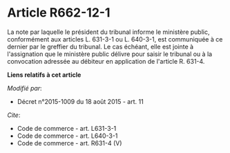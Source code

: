# Article R662-12-1

La note par laquelle le président du tribunal informe le ministère public, conformément aux articles L. 631-3-1 ou L.
640-3-1, est communiquée à ce dernier par le greffier du tribunal. Le cas échéant, elle est jointe à l'assignation que le
ministère public délivre pour saisir le tribunal ou à la convocation adressée au débiteur en application de l'article R.
631-4.

**Liens relatifs à cet article**

_Modifié par_:

  - Décret n°2015-1009 du 18 août 2015 - art. 11

_Cite_:

  - Code de commerce - art. L631-3-1
  - Code de commerce - art. L640-3-1
  - Code de commerce - art. R631-4 (V)
